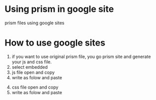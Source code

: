 # Using prism in google site
prism files
using google sites
# How to use google sites
1. if you want to use original prism file, you go prism site and generate your js and css file.
2. select embedded
3. js file open and copy
4. write as folow and paste
<script type = "text/javascript">
---js file paste---
</script>
4. css file open and copy
5. write as folow and paste
<style type = "text/css">
---css file paste---
</style>
